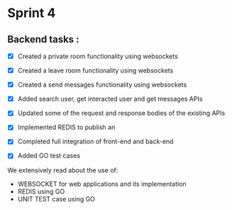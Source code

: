 # Sprint 4

## Backend tasks : 
- [x] Created a private room functionality using websockets
- [x] Created a leave room functionality using websockets
- [x] Created a send messages functionality using websockets
- [x] Added search user, get interacted user and get messages APIs
- [x] Updated some of the request and response bodies of the existing APIs
- [x] Implemented REDIS to publish an
- [x] Completed full integration of front-end and back-end
- [x] Added GO test cases


We extensively read about the use of:
- WEBSOCKET for web applications and its implementation
- REDIS using GO
- UNIT TEST case using GO